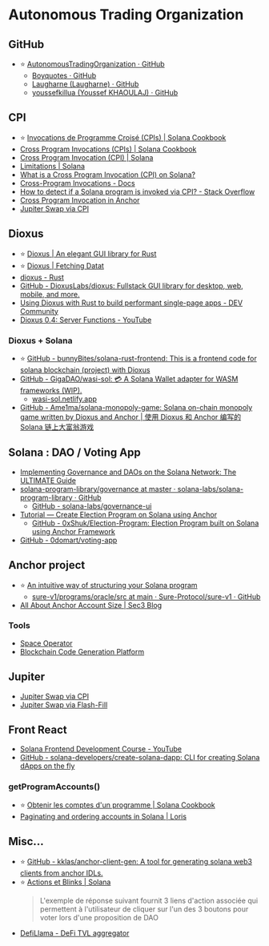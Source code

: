 # Autonomous Trading Organization

## GitHub

- ⭐ [AutonomousTradingOrganization · GitHub](https://github.com/AutonomousTradingOrganization)
  - [Boyquotes · GitHub](https://github.com/Boyquotes)
  - [Laugharne (Laugharne) · GitHub](https://Github.com/Laugharne)
  - [youssefkillua (Youssef KHAOULAJ) · GitHub](https://Github.com/youssefkillua)


## CPI

- ⭐ [Invocations de Programme Croisé (CPIs) | Solana Cookbook](https://solanacookbook.com/fr/core-concepts/cpi.html#faits)
- [Cross Program Invocations (CPIs) | Solana Cookbook](https://solanacookbook.com/core-concepts/cpi.html#facts)
- [Cross Program Invocation (CPI) | Solana](https://solana.com/docs/core/cpi)
- [Limitations | Solana](https://solana.com/docs/programs/limitations#cpi-call-depth-%60calldepth%60-error)
- [What is a Cross Program Invocation (CPI) on Solana?](https://www.quicknode.com/guides/solana-development/anchor/what-are-cpis)
- [Cross-Program Invocations - Docs](https://www.anchor-lang.com/docs/cross-program-invocations)
- [How to detect if a Solana program is invoked via CPI? - Stack Overflow](https://stackoverflow.com/questions/72540314/how-to-detect-if-a-solana-program-is-invoked-via-cpi)
- [Cross Program Invocation in Anchor](https://www.rareskills.io/post/cross-program-invocation)
- [Jupiter Swap via CPI](https://station.jup.ag/docs/apis/cpi)


## Dioxus

- ⭐ [Dioxus | An elegant GUI library for Rust](https://dioxuslabs.com/)
- ⭐ [Dioxus | Fetching Datat](https://dioxuslabs.com/learn/0.5/guide/data_fetching)
- [dioxus - Rust](https://docs.rs/dioxus/latest/dioxus/)
- [GitHub - DioxusLabs/dioxus: Fullstack GUI library for desktop, web, mobile, and more.](https://github.com/DioxusLabs/dioxus)
- [Using Dioxus with Rust to build performant single-page apps - DEV Community](https://dev.to/logrocket/using-dioxus-with-rust-to-build-performant-single-page-apps-3aem)
- [Dioxus 0.4: Server Functions - YouTube](https://www.youtube.com/watch?v=BbQzRdxekao)

### Dioxus + Solana

- ⭐ [GitHub - bunnyBites/solana-rust-frontend: This is a frontend code for solana blockchain (project) with Dioxus](https://github.com/bunnyBites/solana-rust-frontend)
- [GitHub - GigaDAO/wasi-sol: 💳 A Solana Wallet adapter for WASM frameworks (WIP).](https://github.com/GigaDAO/wasi-sol)
  - [wasi-sol.netlify.app](https://wasi-sol.netlify.app/)
- [GitHub - Ame1ma/solana-monopoly-game: Solana on-chain monopoly game written by Dioxus and Anchor | 使用 Dioxus 和 Anchor 编写的 Solana 链上大富翁游戏](https://github.com/Ame1ma/solana-monopoly-game)


## Solana : DAO / Voting App

- [Implementing Governance and DAOs on the Solana Network: The ULTIMATE Guide](https://medium.com/coinmonks/implementing-governance-and-daos-on-the-solana-network-the-ultimate-guide-c3d9afb5f7ec)
- [solana-program-library/governance at master · solana-labs/solana-program-library · GitHub](https://github.com/solana-labs/solana-program-library/tree/master/governance)
  - [GitHub - solana-labs/governance-ui](https://github.com/solana-labs/governance-ui)
- [Tutorial — Create   Election Program on Solana using Anchor](https://medium.com/@0xShuk/creating-election-program-on-solana-using-anchor-793dc38b3b50)
  - [GitHub - 0xShuk/Election-Program: Election Program built on Solana using Anchor Framework](https://github.com/0xShuk/Election-Program/)
- [GitHub - 0domart/voting-app](https://github.com/0domart/voting-app)


## Anchor project

- ⭐ [An intuitive way of structuring your Solana program](https://0xksure.medium.com/an-intuitive-way-of-structuring-your-solana-program-43c371007152)
  - [sure-v1/programs/oracle/src at main · Sure-Protocol/sure-v1 · GitHub](https://github.com/Sure-Protocol/sure-v1/tree/main/programs/oracle/src)
- [All About Anchor Account Size | Sec3 Blog](https://www.sec3.dev/blog/all-about-anchor-account-size)

### Tools

- [Space Operator](https://spaceoperator.com/)
- [Blockchain Code Generation Platform](https://www.codigo.ai/)


## Jupiter

- [Jupiter Swap via CPI](https://station.jup.ag/docs/apis/cpi)
- [Jupiter Swap via Flash-Fill](https://station.jup.ag/docs/apis/flash-fill)


## Front React

- [Solana Frontend Development Course - YouTube](https://www.youtube.com/playlist?list=PLMZny7wGLM6w4t7pMGATxFTjjMduTsEiF)
- [GitHub - solana-developers/create-solana-dapp: CLI for creating Solana dApps on the fly](https://github.com/solana-developers/create-solana-dapp)

### getProgramAccounts()

- ⭐ [Obtenir les comptes d'un programme | Solana Cookbook](https://solanacookbook.com/fr/guides/get-program-accounts.html#faits)
- [Paginating and ordering accounts in Solana | Loris](https://lorisleiva.com/paginating-and-ordering-accounts-in-solana)


## Misc...

- ⭐ [GitHub - kklas/anchor-client-gen: A tool for generating solana web3 clients from anchor IDLs.](https://github.com/kklas/anchor-client-gen)
- ⭐ [Actions et Blinks | Solana](https://solana.com/fr/docs/advanced/actions)
  > L'exemple de réponse suivant fournit 3 liens d'action associée qui permettent à l'utilisateur de cliquer sur l'un des 3 boutons pour voter lors d'une proposition de DAO
- [DefiLlama - DeFi TVL aggregator](https://defillama.com/yields?chain=Solana)

